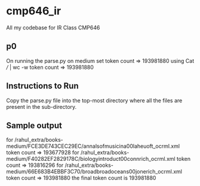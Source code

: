 cmp646_ir
==========

All my codebase for IR Class CMP646 

p0
---
On running the parse.py on medium set token count => 193981880
using Cat */* | wc -w  token count => 193981880

Instructions to Run
-------------------
Copy the parse.py file into the top-most directory where all the files are
present in the sub-directory. 

Sample output
------------
for  /rahul_extra/books-medium/FCE3DE743CEC29EC/annalsofmusicina00laheuoft_ocrml.xml token count => 193677928
for  /rahul_extra/books-medium/F40282EF2829178C/biologyintroduct00connrich_ocrml.xml token count => 193816296
for  /rahul_extra/books-medium/66E683B4EBBF3C70/broadbroadoceans00jonerich_ocrml.xml token count => 193981880
the final token count is  193981880

